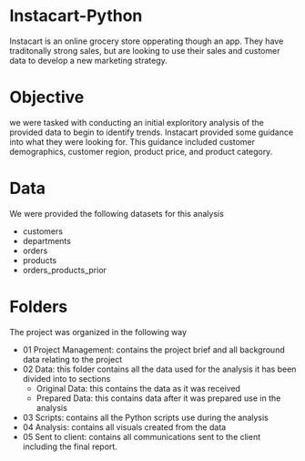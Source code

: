 # Instacart-Python

Instacart is an online grocery store opperating though an app.  They have traditonally strong sales, but are looking to use their sales and customer data to develop a new marketing strategy.

# Objective

we were tasked with conducting an initial exploritory analysis of the provided data to begin to identify trends.  Instacart provided some guidance into what they were looking for. This guidance included customer demographics, customer region, product price, and product category. 

# Data

We were provided the following datasets for this analysis
- customers
- departments
- orders
- products
- orders_products_prior

# Folders

The project was organized in the following way
- 01 Project Management: contains the project brief and all background data relating to the project
- 02 Data: this folder contains all the data used for the analysis it has been divided into to sections
  - Original Data: this contains the data as it was received
  - Prepared Data: this contains data after it was prepared use in the analysis
- 03 Scripts: contains all the Python scripts use during the analysis
- 04 Analysis: contains all visuals created from the data
- 05 Sent to client: contains all communications sent to the client including the final report.
